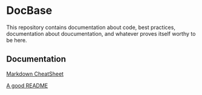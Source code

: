 # DocBase
This repository contains documentation about code, best practices, documentation about doucumentation, and whatever proves itself worthy to be here. 

## Documentation
[Markdown CheatSheet](topics/mark_down.md)

[A good README](topics/read_me.md)



